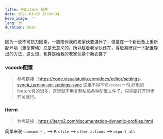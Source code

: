 ```yaml
---
title: 导出iterm 配置
date: 2021-03-03 15:04:34
hero_image: ''
lang: zh
duration: 5min
---
```


因为一些不可抗力因素，一直陪伴我的老家伙要退休了，但是在一个新设备上重新配环境（重复劳动）总是无意义的，所以趁着老家伙还在，得赶紧研究一下配置导出的方法，这么想，也算是给我的老家伙换个新衣裳了

### vscode配置
>参考链接：https://code.visualstudio.com/docs/editor/settings-sync#_turning-on-settings-sync
这里不得不夸`vscode`一句,好用的feature真的很多，这里就不用复制粘贴各种配置文件了，只需要打开同步开关就行。


### iterm
>参考链接：https://iterm2.com/documentation-dynamic-profiles.html


简单来说
 `command` + `,`  --> `Profile` --> `other actions` --> `export all`